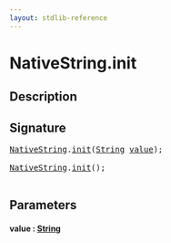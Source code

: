 ```yaml
---
layout: stdlib-reference
---
```


# NativeString\.init

## Description





## Signature 

<pre>
<a href="../types/nativestring-06/index.html" class="code_type">NativeString</a>.<a href="init.html">init</a>(<a href="../types/string-0/index.html" class="code_type">String</a> <a href="init.html#decl-value" class="code_param">value</a>);

<a href="../types/nativestring-06/index.html" class="code_type">NativeString</a>.<a href="init.html">init</a>();

</pre>

## Parameters

####  <a id="decl-value"></a>value  : [String](../types/string-0/index.html)

